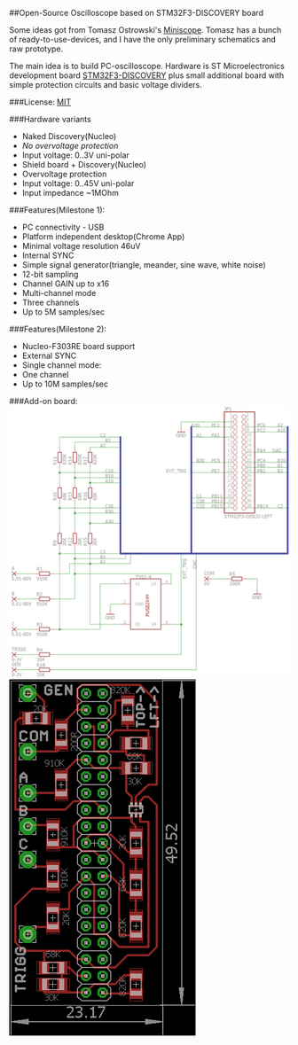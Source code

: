 ##Open-Source Oscilloscope based on STM32F3-DISCOVERY board

Some ideas got from Tomasz Ostrowski's [Miniscope](http://tomeko.net/miniscope_v4/index.php?lang=en).
Tomasz has a bunch of ready-to-use-devices, and I have the only preliminary schematics and raw prototype.

The main idea is to build PC-oscilloscope. Hardware is ST Microelectronics development board
[STM32F3-DISCOVERY](http://www.st.com/web/catalog/tools/FM116/SC959/SS1532/PF254044) plus small additional board with simple protection circuits and basic voltage dividers.

###License:
[MIT](license.txt)

###Hardware variants
* Naked Discovery(Nucleo)
 * _No overvoltage protection_
 * Input voltage: 0..3V uni-polar
* Shield board + Discovery(Nucleo)
 * Overvoltage protection
 * Input voltage: 0..45V uni-polar
 * Input impedance ~1MOhm

###Features(Milestone 1):
* PC connectivity - USB
* Platform independent desktop(Chrome App)
* Minimal voltage resolution 46uV
* Internal SYNC
* Simple signal generator(triangle, meander, sine wave, white noise)
* 12-bit sampling
* Channel GAIN up to x16
* Multi-channel mode
 * Three channels
 * Up to 5M samples/sec

###Features(Milestone 2):
* Nucleo-F303RE board support
* External SYNC
* Single channel mode:
 * One channel
 * Up to 10M samples/sec
 
###Add-on board:
![Schematics](shematic_v1.png)
![Board](board_v1.png)
